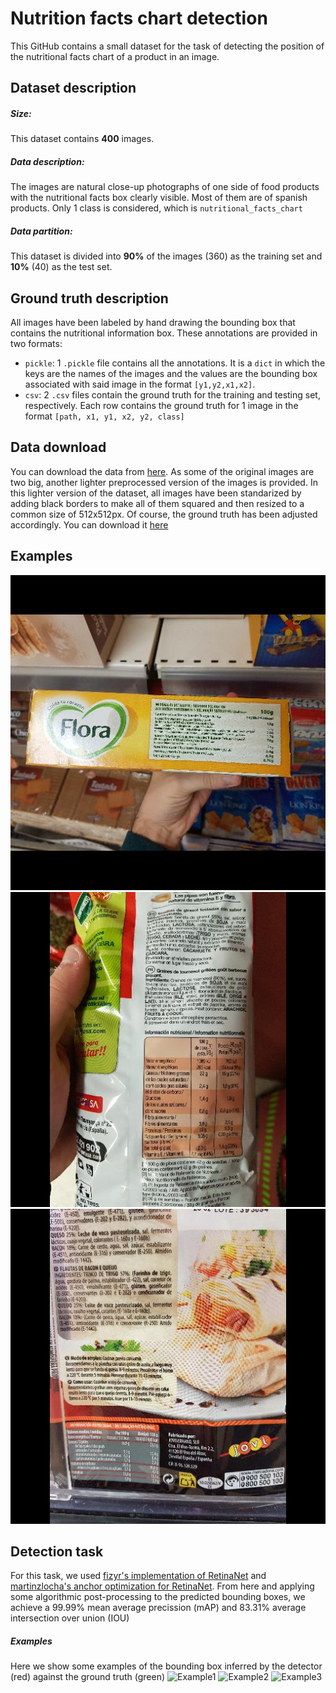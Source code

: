 # Nutrition facts chart detection
This GitHub contains a small dataset for the task of detecting the position of the nutritional facts chart of a product in an image.

## Dataset description
##### Size: 
This dataset contains **400** images.
##### Data description:
The images are natural close-up photographs of one side of food products with the nutritional facts box clearly visible.
Most of them are of spanish products.
Only 1 class is considered, which is `nutritional_facts_chart`
##### Data partition:
This dataset is divided into **90%** of the images (360) as the training set and **10%** (40) as the test set.

## Ground truth description
All images have been labeled by hand drawing the bounding box that contains the nutritional information box.
These annotations are provided in two formats:
- `pickle`: 1 `.pickle` file contains all the annotations. It is a `dict` in which the keys are the names of the images and the values are the bounding box associated with said image in the format `[y1,y2,x1,x2]`.
- `csv`: 2 `.csv` files contain the ground truth for the training and testing set, respectively. Each row contains the ground truth for 1 image in the format `[path, x1, y1, x2, y2, class]`

## Data download
You can download the data from [here](https://drive.google.com/file/d/15vnCd0pTIv489j_VpIx_cyTRuQYFTVUC/view?usp=sharing).
As some of the original images are two big, another lighter preprocessed version of the images is provided. In this lighter version of the dataset, all images have been standarized by adding black borders to make all of them squared and then resized to a common size of 512x512px. Of course, the ground truth has been adjusted accordingly. You can download it [here](https://drive.google.com/file/d/1HTX2dD-RGeqVaYgLfnqykPJ9HsUv3ZaM/view?usp=sharing)

## Examples
![Example1](/examples/imgs/ex1.jpg)
![Example2](/examples/imgs/ex2.jpg)
![Example3](/examples/imgs/ex3.jpg)

## Detection task
For this task, we used [fizyr's implementation of RetinaNet](https://github.com/fizyr/keras-retinanet) and [martinzlocha's anchor optimization for RetinaNet](https://github.com/martinzlocha/anchor-optimization/). From here and applying some algorithmic post-processing to the predicted bounding boxes, we achieve a 99.99% mean average precission (mAP) and 83.31% average intersection over union (IOU)
##### Examples
Here we show some examples of the bounding box inferred by the detector (red) against the ground truth (green)
![Example1](/examples/detections/ex1.jpg)
![Example2](/examples/detections/ex2.jpg)
![Example3](/examples/detections/ex3.jpg)


